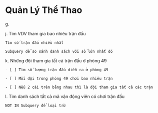 # Quản Lý Thể Thao

g. 

j. Tìm VDV tham gia bao nhiêu trận đấu

    Tìm số trận đấu nhiều nhất

    Subquery để so sánh danh sách với số lớn nhất đó

k. Những đội tham gia tất cả trận đấu ở phòng 49

    - [ ] Tìm số lượng trận đấu diễn ra ở phòng 49

    - [ ] Mỗi đội trong phòng 49 chơi bao nhiêu trận

    - [ ] Nếu 2 cái trên bằng nhau thì là đội tham gia tất cả các trận

l. Tìm danh sách tất cả mã vận động viên có chơi trận đấu

    NOT IN Subquery để loại trừ